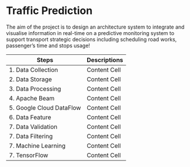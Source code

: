 # Traffic Prediction

The aim of the project is to design an architecture system to integrate and visualise information in real-time on a predictive monitoring system to support transport strategic decisions including scheduling road works, passenger’s time and stops usage!

|  Steps        | Descriptions  |
| ------------- | ------------- |
| 1. Data Collection | Content Cell  |
| 2. Data Storage  | Content Cell  |
| 3. Data Processing  | Content Cell  |
| 4. Apache Beam  | Content Cell  |
| 5. Google Cloud DataFlow  | Content Cell  |
| 6. Data Feature  | Content Cell  |
| 7. Data Validation  | Content Cell  |
| 7. Data Filtering  | Content Cell  |
| 7. Machine Learning | Content Cell  |
| 7. TensorFlow  | Content Cell  |
